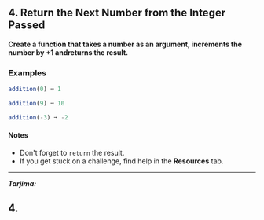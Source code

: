 ## 4. Return the Next Number from the Integer Passed

**Create a function that takes a number as an argument, increments the number by +1 andreturns the result.**

### Examples

```js
addition(0) ➞ 1

addition(9) ➞ 10

addition(-3) ➞ -2
```
#### Notes
- Don't forget to ```return``` the result.
- If you get stuck on a challenge, find help in the **Resources** tab.

--- 

***Tarjima:***

## 4. 